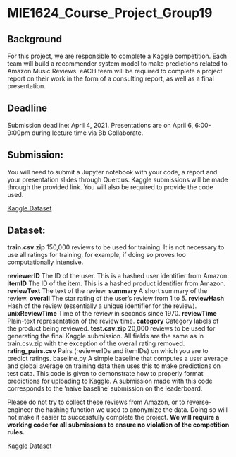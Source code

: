 # MIE1624_Course_Project_Group19
## Background
For this project, we are responsible to complete a Kaggle competition. Each team will build a recommender system model to make predictions related to Amazon Music Reviews. eACH team will be required to complete a project report on their work in the form of a consulting report, as well as a final presentation.

## Deadline
Submission deadline: April 4, 2021. Presentations are on April 6, 6:00-9:00pm during lecture time via Bb Collaborate.

## Submission:
You will need to submit a Jupyter notebook with your code, a report and your presentation slides through Quercus. Kaggle submissions will be made through the provided link. You will also be required to provide the code used.

[Kaggle Dataset](https://www.kaggle.com/c/mie1624winter2021/)

## Dataset:
**train.csv.zip** 150,000 reviews to be used for training. It is not necessary to use all ratings for training, for example, if doing so proves too computationally intensive.

   **reviewerID** The ID of the user. This is a hashed user identifier from Amazon.
   **itemID** The ID of the item. This is a hashed product identifier from Amazon.
   **reviewText** The text of the review.
   **summary** A short summary of the review.
   **overall** The star rating of the user’s review from 1 to 5.
   **reviewHash** Hash of the review (essentially a unique identifier for the review).
   **unixReviewTime** Time of the review in seconds since 1970.
   **reviewTime** Plain-text representation of the review time.
   **category** Category labels of the product being reviewed.
**test.csv.zip** 20,000 reviews to be used for generating the final Kaggle submission. All fields are the same as in train.csv.zip with the exception of the overall rating removed.
**rating_pairs.csv** Pairs (reviewerIDs and itemIDs) on which you are to predict ratings.
baseline.py A simple baseline that computes a user average and global average on training data then uses this to make predictions on test data. This code is given to demonstrate how to properly format predictions for uploading to Kaggle. A submission made with this code corresponds to the ‘naive baseline‘ submission on the leaderboard.

Please do not try to collect these reviews from Amazon, or to reverse-engineer the hashing function we used to anonymize the data. Doing so will not make it easier to successfully complete the project. **We will require a working code for all submissions to ensure no violation of the competition rules.**

[Kaggle Dataset](https://www.kaggle.com/c/mie1624winter2021/)
